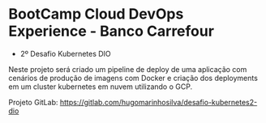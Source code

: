 # BootCamp Cloud DevOps Experience - Banco Carrefour
* 2º Desafio Kubernetes DIO

Neste projeto será criado um pipeline de deploy de uma aplicação com cenários de produção de imagens
com Docker e criação dos deployments em um cluster kubernetes em nuvem utilizando o GCP.

Projeto GitLab:
https://gitlab.com/hugomarinhosilva/desafio-kubernetes2-dio
